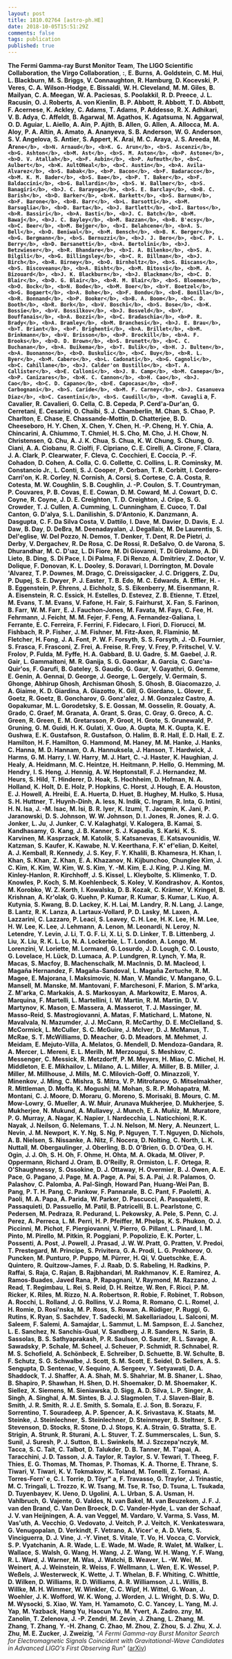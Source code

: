 ```yaml
---
layout: post
title: 1810.02764 [astro-ph.HE]
date: 2018-10-05T15:51:29Z
comments: false
tags: publication
published: true
---
```


<b>The Fermi Gamma-ray Burst Monitor Team</b>, <b>The LIGO Scientific Collaboration</b>, <b>the Virgo Collaboration</b>, <b>:</b>, <b>E. Burns</b>, <b>A. Goldstein</b>, <b>C. M. Hui</b>, <b>L. Blackburn</b>, <b>M. S. Briggs</b>, <b>V. Connaughton</b>, <b>R. Hamburg</b>, <b>D. Kocevski</b>, <b>P. Veres</b>, <b>C. A. Wilson-Hodge</b>, <b>E. Bissaldi</b>, <b>W. H. Cleveland</b>, <b>M. M. Giles</b>, <b>B. Mailyan</b>, <b>C. A. Meegan</b>, <b>W. A. Paciesas</b>, <b>S. Poolakkil</b>, <b>R. D. Preece</b>, <b>J. L. Racusin</b>, <b>O. J. Roberts</b>, <b>A. von Kienlin</b>, <b>B. P. Abbott</b>, <b>R. Abbott</b>, <b>T. D. Abbott</b>, <b>F. Acernese</b>, <b>K. Ackley</b>, <b>C. Adams</b>, <b>T. Adams</b>, <b>P. Addesso</b>, <b>R. X. Adhikari</b>, <b>V. B. Adya</b>, <b>C. Affeldt</b>, <b>B. Agarwal</b>, <b>M. Agathos</b>, <b>K. Agatsuma</b>, <b>N. Aggarwal</b>, <b>O. D. Aguiar</b>, <b>L. Aiello</b>, <b>A. Ain</b>, <b>P. Ajith</b>, <b>B. Allen</b>, <b>G. Allen</b>, <b>A. Allocca</b>, <b>M. A. Aloy</b>, <b>P. A. Altin</b>, <b>A. Amato</b>, <b>A. Ananyeva</b>, <b>S. B. Anderson</b>, <b>W. G. Anderson</b>, <b>S. V. Angelova</b>, <b>S. Antier</b>, <b>S. Appert</b>, <b>K. Arai</b>, <b>M. C. Araya</b>, <b>J. S. Areeda</b>, <b>M. Ar`ene</b>, <b>N. Arnaud</b>, <b>K. G. Arun</b>, <b>S. Ascenzi</b>, <b>G. Ashton</b>, <b>M. Ast</b>, <b>S. M. Aston</b>, <b>P. Astone</b>, <b>D. V. Atallah</b>, <b>F. Aubin</b>, <b>P. Aufmuth</b>, <b>C. Aulbert</b>, <b>K. AultONeal</b>, <b>C. Austin</b>, <b>A. Avila-Alvarez</b>, <b>S. Babak</b>, <b>P. Bacon</b>, <b>F. Badaracco</b>, <b>M. K. M. Bader</b>, <b>S. Bae</b>, <b>P. T. Baker</b>, <b>F. Baldaccini</b>, <b>G. Ballardin</b>, <b>S. W. Ballmer</b>, <b>S. Banagiri</b>, <b>J. C. Barayoga</b>, <b>S. E. Barclay</b>, <b>B. C. Barish</b>, <b>D. Barker</b>, <b>K. Barkett</b>, <b>S. Barnum</b>, <b>F. Barone</b>, <b>B. Barr</b>, <b>L. Barsotti</b>, <b>M. Barsuglia</b>, <b>D. Barta</b>, <b>J. Bartlett</b>, <b>I. Bartos</b>, <b>R. Bassiri</b>, <b>A. Basti</b>, <b>J. C. Batch</b>, <b>M. Bawaj</b>, <b>J. C. Bayley</b>, <b>M. Bazzan</b>, <b>B. B'ecsy</b>, <b>C. Beer</b>, <b>M. Bejger</b>, <b>I. Belahcene</b>, <b>A. S. Bell</b>, <b>D. Beniwal</b>, <b>M. Bensch</b>, <b>B. K. Berger</b>, <b>G. Bergmann</b>, <b>S. Bernuzzi</b>, <b>J. J. Bero</b>, <b>C. P. L. Berry</b>, <b>D. Bersanetti</b>, <b>A. Bertolini</b>, <b>J. Betzwieser</b>, <b>R. Bhandare</b>, <b>I. A. Bilenko</b>, <b>S. A. Bilgili</b>, <b>G. Billingsley</b>, <b>C. R. Billman</b>, <b>J. Birch</b>, <b>R. Birney</b>, <b>O. Birnholtz</b>, <b>S. Biscans</b>, <b>S. Biscoveanu</b>, <b>A. Bisht</b>, <b>M. Bitossi</b>, <b>M. A. Bizouard</b>, <b>J. K. Blackburn</b>, <b>J. Blackman</b>, <b>C. D. Blair</b>, <b>D. G. Blair</b>, <b>R. M. Blair</b>, <b>S. Bloemen</b>, <b>O. Bock</b>, <b>N. Bode</b>, <b>M. Boer</b>, <b>Y. Boetzel</b>, <b>G. Bogaert</b>, <b>A. Bohe</b>, <b>F. Bondu</b>, <b>E. Bonilla</b>, <b>R. Bonnand</b>, <b>P. Booker</b>, <b>B. A. Boom</b>, <b>C. D. Booth</b>, <b>R. Bork</b>, <b>V. Boschi</b>, <b>S. Bose</b>, <b>K. Bossie</b>, <b>V. Bossilkov</b>, <b>J. Bosveld</b>, <b>Y. Bouffanais</b>, <b>A. Bozzi</b>, <b>C. Bradaschia</b>, <b>P. R. Brady</b>, <b>A. Bramley</b>, <b>M. Branchesi</b>, <b>J. E. Brau</b>, <b>T. Briant</b>, <b>F. Brighenti</b>, <b>A. Brillet</b>, <b>M. Brinkmann</b>, <b>V. Brisson</b>, <b>P. Brockill</b>, <b>A. F. Brooks</b>, <b>D. D. Brown</b>, <b>S. Brunett</b>, <b>C. C. Buchanan</b>, <b>A. Buikema</b>, <b>T. Bulik</b>, <b>H. J. Bulten</b>, <b>A. Buonanno</b>, <b>D. Buskulic</b>, <b>C. Buy</b>, <b>R. L. Byer</b>, <b>M. Cabero</b>, <b>L. Cadonati</b>, <b>G. Cagnoli</b>, <b>C. Cahillane</b>, <b>J. Calder'on Bustillo</b>, <b>T. A. Callister</b>, <b>E. Calloni</b>, <b>J. B. Camp</b>, <b>M. Canepa</b>, <b>P. Canizares</b>, <b>K. C. Cannon</b>, <b>H. Cao</b>, <b>J. Cao</b>, <b>C. D. Capano</b>, <b>E. Capocasa</b>, <b>F. Carbognani</b>, <b>S. Caride</b>, <b>M. F. Carney</b>, <b>J. Casanueva Diaz</b>, <b>C. Casentini</b>, <b>S. Caudill</b>, <b>M. Cavagli` a</b>, <b>F. Cavalier</b>, <b>R. Cavalieri</b>, <b>G. Cella</b>, <b>C. B. Cepeda</b>, <b>P. Cerd'a-Dur'an</b>, <b>G. Cerretani</b>, <b>E. Cesarini</b>, <b>O. Chaibi</b>, <b>S. J. Chamberlin</b>, <b>M. Chan</b>, <b>S. Chao</b>, <b>P. Charlton</b>, <b>E. Chase</b>, <b>E. Chassande-Mottin</b>, <b>D. Chatterjee</b>, <b>B. D. Cheeseboro</b>, <b>H. Y. Chen</b>, <b>X. Chen</b>, <b>Y. Chen</b>, <b>H. -P. Cheng</b>, <b>H. Y. Chia</b>, <b>A. Chincarini</b>, <b>A. Chiummo</b>, <b>T. Chmiel</b>, <b>H. S. Cho</b>, <b>M. Cho</b>, <b>J. H. Chow</b>, <b>N. Christensen</b>, <b>Q. Chu</b>, <b>A. J. K. Chua</b>, <b>S. Chua</b>, <b>K. W. Chung</b>, <b>S. Chung</b>, <b>G. Ciani</b>, <b>A. A. Ciobanu</b>, <b>R. Ciolfi</b>, <b>F. Cipriano</b>, <b>C. E. Cirelli</b>, <b>A. Cirone</b>, <b>F. Clara</b>, <b>J. A. Clark</b>, <b>P. Clearwater</b>, <b>F. Cleva</b>, <b>C. Cocchieri</b>, <b>E. Coccia</b>, <b>P. -F. Cohadon</b>, <b>D. Cohen</b>, <b>A. Colla</b>, <b>C. G. Collette</b>, <b>C. Collins</b>, <b>L. R. Cominsky</b>, <b>M. Constancio Jr.</b>, <b>L. Conti</b>, <b>S. J. Cooper</b>, <b>P. Corban</b>, <b>T. R. Corbitt</b>, <b>I. Cordero-Carri'on</b>, <b>K. R. Corley</b>, <b>N. Cornish</b>, <b>A. Corsi</b>, <b>S. Cortese</b>, <b>C. A. Costa</b>, <b>R. Cotesta</b>, <b>M. W. Coughlin</b>, <b>S. B. Coughlin</b>, <b>J. -P. Coulon</b>, <b>S. T. Countryman</b>, <b>P. Couvares</b>, <b>P. B. Covas</b>, <b>E. E. Cowan</b>, <b>D. M. Coward</b>, <b>M. J. Cowart</b>, <b>D. C. Coyne</b>, <b>R. Coyne</b>, <b>J. D. E. Creighton</b>, <b>T. D. Creighton</b>, <b>J. Cripe</b>, <b>S. G. Crowder</b>, <b>T. J. Cullen</b>, <b>A. Cumming</b>, <b>L. Cunningham</b>, <b>E. Cuoco</b>, <b>T. Dal Canton</b>, <b>G. D'alya</b>, <b>S. L. Danilishin</b>, <b>S. D'Antonio</b>, <b>K. Danzmann</b>, <b>A. Dasgupta</b>, <b>C. F. Da Silva Costa</b>, <b>V. Dattilo</b>, <b>I. Dave</b>, <b>M. Davier</b>, <b>D. Davis</b>, <b>E. J. Daw</b>, <b>B. Day</b>, <b>D. DeBra</b>, <b>M. Deenadayalan</b>, <b>J. Degallaix</b>, <b>M. De Laurentis</b>, <b>S. Del'eglise</b>, <b>W. Del Pozzo</b>, <b>N. Demos</b>, <b>T. Denker</b>, <b>T. Dent</b>, <b>R. De Pietri</b>, <b>J. Derby</b>, <b>V. Dergachev</b>, <b>R. De Rosa</b>, <b>C. De Rossi</b>, <b>R. DeSalvo</b>, <b>O. de Varona</b>, <b>S. Dhurandhar</b>, <b>M. C. D'ıaz</b>, <b>L. Di Fiore</b>, <b>M. Di Giovanni</b>, <b>T. Di Girolamo</b>, <b>A. Di Lieto</b>, <b>B. Ding</b>, <b>S. Di Pace</b>, <b>I. Di Palma</b>, <b>F. Di Renzo</b>, <b>A. Dmitriev</b>, <b>Z. Doctor</b>, <b>V. Dolique</b>, <b>F. Donovan</b>, <b>K. L. Dooley</b>, <b>S. Doravari</b>, <b>I. Dorrington</b>, <b>M. Dovale 'Alvarez</b>, <b>T. P. Downes</b>, <b>M. Drago</b>, <b>C. Dreissigacker</b>, <b>J. C. Driggers</b>, <b>Z. Du</b>, <b>P. Dupej</b>, <b>S. E. Dwyer</b>, <b>P. J. Easter</b>, <b>T. B. Edo</b>, <b>M. C. Edwards</b>, <b>A. Effler</b>, <b>H. -B. Eggenstein</b>, <b>P. Ehrens</b>, <b>J. Eichholz</b>, <b>S. S. Eikenberry</b>, <b>M. Eisenmann</b>, <b>R. A. Eisenstein</b>, <b>R. C. Essick</b>, <b>H. Estelles</b>, <b>D. Estevez</b>, <b>Z. B. Etienne</b>, <b>T. Etzel</b>, <b>M. Evans</b>, <b>T. M. Evans</b>, <b>V. Fafone</b>, <b>H. Fair</b>, <b>S. Fairhurst</b>, <b>X. Fan</b>, <b>S. Farinon</b>, <b>B. Farr</b>, <b>W. M. Farr</b>, <b>E. J. Fauchon-Jones</b>, <b>M. Favata</b>, <b>M. Fays</b>, <b>C. Fee</b>, <b>H. Fehrmann</b>, <b>J. Feicht</b>, <b>M. M. Fejer</b>, <b>F. Feng</b>, <b>A. Fernandez-Galiana</b>, <b>I. Ferrante</b>, <b>E. C. Ferreira</b>, <b>F. Ferrini</b>, <b>F. Fidecaro</b>, <b>I. Fiori</b>, <b>D. Fiorucci</b>, <b>M. Fishbach</b>, <b>R. P. Fisher</b>, <b>J. M. Fishner</b>, <b>M. Fitz-Axen</b>, <b>R. Flaminio</b>, <b>M. Fletcher</b>, <b>H. Fong</b>, <b>J. A. Font</b>, <b>P. W. F. Forsyth</b>, <b>S. S. Forsyth</b>, <b>J. -D. Fournier</b>, <b>S. Frasca</b>, <b>F. Frasconi</b>, <b>Z. Frei</b>, <b>A. Freise</b>, <b>R. Frey</b>, <b>V. Frey</b>, <b>P. Fritschel</b>, <b>V. V. Frolov</b>, <b>P. Fulda</b>, <b>M. Fyffe</b>, <b>H. A. Gabbard</b>, <b>B. U. Gadre</b>, <b>S. M. Gaebel</b>, <b>J. R. Gair</b>, <b>L. Gammaitoni</b>, <b>M. R. Ganija</b>, <b>S. G. Gaonkar</b>, <b>A. Garcia</b>, <b>C. Garc'ıa-Quir'os</b>, <b>F. Garufi</b>, <b>B. Gateley</b>, <b>S. Gaudio</b>, <b>G. Gaur</b>, <b>V. Gayathri</b>, <b>G. Gemme</b>, <b>E. Genin</b>, <b>A. Gennai</b>, <b>D. George</b>, <b>J. George</b>, <b>L. Gergely</b>, <b>V. Germain</b>, <b>S. Ghonge</b>, <b>Abhirup Ghosh</b>, <b>Archisman Ghosh</b>, <b>S. Ghosh</b>, <b>B. Giacomazzo</b>, <b>J. A. Giaime</b>, <b>K. D. Giardina</b>, <b>A. Giazotto</b>, <b>K. Gill</b>, <b>G. Giordano</b>, <b>L. Glover</b>, <b>E. Goetz</b>, <b>R. Goetz</b>, <b>B. Goncharov</b>, <b>G. Gonz'alez</b>, <b>J. M. Gonzalez Castro</b>, <b>A. Gopakumar</b>, <b>M. L. Gorodetsky</b>, <b>S. E. Gossan</b>, <b>M. Gosselin</b>, <b>R. Gouaty</b>, <b>A. Grado</b>, <b>C. Graef</b>, <b>M. Granata</b>, <b>A. Grant</b>, <b>S. Gras</b>, <b>C. Gray</b>, <b>G. Greco</b>, <b>A. C. Green</b>, <b>R. Green</b>, <b>E. M. Gretarsson</b>, <b>P. Groot</b>, <b>H. Grote</b>, <b>S. Grunewald</b>, <b>P. Gruning</b>, <b>G. M. Guidi</b>, <b>H. K. Gulati</b>, <b>X. Guo</b>, <b>A. Gupta</b>, <b>M. K. Gupta</b>, <b>K. E. Gushwa</b>, <b>E. K. Gustafson</b>, <b>R. Gustafson</b>, <b>O. Halim</b>, <b>B. R. Hall</b>, <b>E. D. Hall</b>, <b>E. Z. Hamilton</b>, <b>H. F. Hamilton</b>, <b>G. Hammond</b>, <b>M. Haney</b>, <b>M. M. Hanke</b>, <b>J. Hanks</b>, <b>C. Hanna</b>, <b>M. D. Hannam</b>, <b>O. A. Hannuksela</b>, <b>J. Hanson</b>, <b>T. Hardwick</b>, <b>J. Harms</b>, <b>G. M. Harry</b>, <b>I. W. Harry</b>, <b>M. J. Hart</b>, <b>C. -J. Haster</b>, <b>K. Haughian</b>, <b>J. Healy</b>, <b>A. Heidmann</b>, <b>M. C. Heintze</b>, <b>H. Heitmann</b>, <b>P. Hello</b>, <b>G. Hemming</b>, <b>M. Hendry</b>, <b>I. S. Heng</b>, <b>J. Hennig</b>, <b>A. W. Heptonstall</b>, <b>F. J. Hernandez</b>, <b>M. Heurs</b>, <b>S. Hild</b>, <b>T. Hinderer</b>, <b>D. Hoak</b>, <b>S. Hochheim</b>, <b>D. Hofman</b>, <b>N. A. Holland</b>, <b>K. Holt</b>, <b>D. E. Holz</b>, <b>P. Hopkins</b>, <b>C. Horst</b>, <b>J. Hough</b>, <b>E. A. Houston</b>, <b>E. J. Howell</b>, <b>A. Hreibi</b>, <b>E. A. Huerta</b>, <b>D. Huet</b>, <b>B. Hughey</b>, <b>M. Hulko</b>, <b>S. Husa</b>, <b>S. H. Huttner</b>, <b>T. Huynh-Dinh</b>, <b>A. Iess</b>, <b>N. Indik</b>, <b>C. Ingram</b>, <b>R. Inta</b>, <b>G. Intini</b>, <b>H. N. Isa</b>, <b>J. -M. Isac</b>, <b>M. Isi</b>, <b>B. R. Iyer</b>, <b>K. Izumi</b>, <b>T. Jacqmin</b>, <b>K. Jani</b>, <b>P. Jaranowski</b>, <b>D. S. Johnson</b>, <b>W. W. Johnson</b>, <b>D. I. Jones</b>, <b>R. Jones</b>, <b>R. J. G. Jonker</b>, <b>L. Ju</b>, <b>J. Junker</b>, <b>C. V. Kalaghatgi</b>, <b>V. Kalogera</b>, <b>B. Kamai</b>, <b>S. Kandhasamy</b>, <b>G. Kang</b>, <b>J. B. Kanner</b>, <b>S. J. Kapadia</b>, <b>S. Karki</b>, <b>K. S. Karvinen</b>, <b>M. Kasprzack</b>, <b>M. Katolik</b>, <b>S. Katsanevas</b>, <b>E. Katsavounidis</b>, <b>W. Katzman</b>, <b>S. Kaufer</b>, <b>K. Kawabe</b>, <b>N. V. Keerthana</b>, <b>F. K' ef'elian</b>, <b>D. Keitel</b>, <b>A. J. Kemball</b>, <b>R. Kennedy</b>, <b>J. S. Key</b>, <b>F. Y. Khalili</b>, <b>B. Khamesra</b>, <b>H. Khan</b>, <b>I. Khan</b>, <b>S. Khan</b>, <b>Z. Khan</b>, <b>E. A. Khazanov</b>, <b>N. Kijbunchoo</b>, <b>Chunglee Kim</b>, <b>J. C. Kim</b>, <b>K. Kim</b>, <b>W. Kim</b>, <b>W. S. Kim</b>, <b>Y. -M. Kim</b>, <b>E. J. King</b>, <b>P. J. King</b>, <b>M. Kinley-Hanlon</b>, <b>R. Kirchhoff</b>, <b>J. S. Kissel</b>, <b>L. Kleybolte</b>, <b>S. Klimenko</b>, <b>T. D. Knowles</b>, <b>P. Koch</b>, <b>S. M. Koehlenbeck</b>, <b>S. Koley</b>, <b>V. Kondrashov</b>, <b>A. Kontos</b>, <b>M. Korobko</b>, <b>W. Z. Korth</b>, <b>I. Kowalska</b>, <b>D. B. Kozak</b>, <b>C. Krämer</b>, <b>V. Kringel</b>, <b>B. Krishnan</b>, <b>A. Kr'olak</b>, <b>G. Kuehn</b>, <b>P. Kumar</b>, <b>R. Kumar</b>, <b>S. Kumar</b>, <b>L. Kuo</b>, <b>A. Kutynia</b>, <b>S. Kwang</b>, <b>B. D. Lackey</b>, <b>K. H. Lai</b>, <b>M. Landry</b>, <b>R. N. Lang</b>, <b>J. Lange</b>, <b>B. Lantz</b>, <b>R. K. Lanza</b>, <b>A. Lartaux-Vollard</b>, <b>P. D. Lasky</b>, <b>M. Laxen</b>, <b>A. Lazzarini</b>, <b>C. Lazzaro</b>, <b>P. Leaci</b>, <b>S. Leavey</b>, <b>C. H. Lee</b>, <b>H. K. Lee</b>, <b>H. M. Lee</b>, <b>H. W. Lee</b>, <b>K. Lee</b>, <b>J. Lehmann</b>, <b>A. Lenon</b>, <b>M. Leonardi</b>, <b>N. Leroy</b>, <b>N. Letendre</b>, <b>Y. Levin</b>, <b>J. Li</b>, <b>T. G. F. Li</b>, <b>X. Li</b>, <b>S. D. Linker</b>, <b>T. B. Littenberg</b>, <b>J. Liu</b>, <b>X. Liu</b>, <b>R. K. L. Lo</b>, <b>N. A. Lockerbie</b>, <b>L. T. London</b>, <b>A. Longo</b>, <b>M. Lorenzini</b>, <b>V. Loriette</b>, <b>M. Lormand</b>, <b>G. Losurdo</b>, <b>J. D. Lough</b>, <b>C. O. Lousto</b>, <b>G. Lovelace</b>, <b>H. Lück</b>, <b>D. Lumaca</b>, <b>A. P. Lundgren</b>, <b>R. Lynch</b>, <b>Y. Ma</b>, <b>R. Macas</b>, <b>S. Macfoy</b>, <b>B. Machenschalk</b>, <b>M. MacInnis</b>, <b>D. M. Macleod</b>, <b>I. Magaña Hernandez</b>, <b>F. Magaña-Sandoval</b>, <b>L. Magaña Zertuche</b>, <b>R. M. Magee</b>, <b>E. Majorana</b>, <b>I. Maksimovic</b>, <b>N. Man</b>, <b>V. Mandic</b>, <b>V. Mangano</b>, <b>G. L. Mansell</b>, <b>M. Manske</b>, <b>M. Mantovani</b>, <b>F. Marchesoni</b>, <b>F. Marion</b>, <b>S. M'arka</b>, <b>Z. M'arka</b>, <b>C. Markakis</b>, <b>A. S. Markosyan</b>, <b>A. Markowitz</b>, <b>E. Maros</b>, <b>A. Marquina</b>, <b>F. Martelli</b>, <b>L. Martellini</b>, <b>I. W. Martin</b>, <b>R. M. Martin</b>, <b>D. V. Martynov</b>, <b>K. Mason</b>, <b>E. Massera</b>, <b>A. Masserot</b>, <b>T. J. Massinger</b>, <b>M. Masso-Reid</b>, <b>S. Mastrogiovanni</b>, <b>A. Matas</b>, <b>F. Matichard</b>, <b>L. Matone</b>, <b>N. Mavalvala</b>, <b>N. Mazumder</b>, <b>J. J. McCann</b>, <b>R. McCarthy</b>, <b>D. E. McClelland</b>, <b>S. McCormick</b>, <b>L. McCuller</b>, <b>S. C. McGuire</b>, <b>J. McIver</b>, <b>D. J. McManus</b>, <b>T. McRae</b>, <b>S. T. McWilliams</b>, <b>D. Meacher</b>, <b>G. D. Meadors</b>, <b>M. Mehmet</b>, <b>J. Meidam</b>, <b>E. Mejuto-Villa</b>, <b>A. Melatos</b>, <b>G. Mendell</b>, <b>D. Mendoza-Gandara</b>, <b>R. A. Mercer</b>, <b>L. Mereni</b>, <b>E. L. Merilh</b>, <b>M. Merzougui</b>, <b>S. Meshkov</b>, <b>C. Messenger</b>, <b>C. Messick</b>, <b>R. Metzdorff</b>, <b>P. M. Meyers</b>, <b>H. Miao</b>, <b>C. Michel</b>, <b>H. Middleton</b>, <b>E. E. Mikhailov</b>, <b>L. Milano</b>, <b>A. L. Miller</b>, <b>A. Miller</b>, <b>B. B. Miller</b>, <b>J. Miller</b>, <b>M. Millhouse</b>, <b>J. Mills</b>, <b>M. C. Milovich-Goff</b>, <b>O. Minazzoli</b>, <b>Y. Minenkov</b>, <b>J. Ming</b>, <b>C. Mishra</b>, <b>S. Mitra</b>, <b>V. P. Mitrofanov</b>, <b>G. Mitselmakher</b>, <b>R. Mittleman</b>, <b>D. Moffa</b>, <b>K. Mogushi</b>, <b>M. Mohan</b>, <b>S. R. P. Mohapatra</b>, <b>M. Montani</b>, <b>C. J. Moore</b>, <b>D. Moraru</b>, <b>G. Moreno</b>, <b>S. Morisaki</b>, <b>B. Mours</b>, <b>C. M. Mow-Lowry</b>, <b>G. Mueller</b>, <b>A. W. Muir</b>, <b>Arunava Mukherjee</b>, <b>D. Mukherjee</b>, <b>S. Mukherjee</b>, <b>N. Mukund</b>, <b>A. Mullavey</b>, <b>J. Munch</b>, <b>E. A. Muñiz</b>, <b>M. Muratore</b>, <b>P. G. Murray</b>, <b>A. Nagar</b>, <b>K. Napier</b>, <b>I. Nardecchia</b>, <b>L. Naticchioni</b>, <b>R. K. Nayak</b>, <b>J. Neilson</b>, <b>G. Nelemans</b>, <b>T. J. N. Nelson</b>, <b>M. Nery</b>, <b>A. Neunzert</b>, <b>L. Nevin</b>, <b>J. M. Newport</b>, <b>K. Y. Ng</b>, <b>S. Ng</b>, <b>P. Nguyen</b>, <b>T. T. Nguyen</b>, <b>D. Nichols</b>, <b>A. B. Nielsen</b>, <b>S. Nissanke</b>, <b>A. Nitz</b>, <b>F. Nocera</b>, <b>D. Nolting</b>, <b>C. North</b>, <b>L. K. Nuttall</b>, <b>M. Obergaulinger</b>, <b>J. Oberling</b>, <b>B. D. O'Brien</b>, <b>G. D. O'Dea</b>, <b>G. H. Ogin</b>, <b>J. J. Oh</b>, <b>S. H. Oh</b>, <b>F. Ohme</b>, <b>H. Ohta</b>, <b>M. A. Okada</b>, <b>M. Oliver</b>, <b>P. Oppermann</b>, <b>Richard J. Oram</b>, <b>B. O'Reilly</b>, <b>R. Ormiston</b>, <b>L. F. Ortega</b>, <b>R. O'Shaughnessy</b>, <b>S. Ossokine</b>, <b>D. J. Ottaway</b>, <b>H. Overmier</b>, <b>B. J. Owen</b>, <b>A. E. Pace</b>, <b>G. Pagano</b>, <b>J. Page</b>, <b>M. A. Page</b>, <b>A. Pai</b>, <b>S. A. Pai</b>, <b>J. R. Palamos</b>, <b>O. Palashov</b>, <b>C. Palomba</b>, <b>A. Pal-Singh</b>, <b>Howard Pan</b>, <b>Huang-Wei Pan</b>, <b>B. Pang</b>, <b>P. T. H. Pang</b>, <b>C. Pankow</b>, <b>F. Pannarale</b>, <b>B. C. Pant</b>, <b>F. Paoletti</b>, <b>A. Paoli</b>, <b>M. A. Papa</b>, <b>A. Parida</b>, <b>W. Parker</b>, <b>D. Pascucci</b>, <b>A. Pasqualetti</b>, <b>R. Passaquieti</b>, <b>D. Passuello</b>, <b>M. Patil</b>, <b>B. Patricelli</b>, <b>B. L. Pearlstone</b>, <b>C. Pedersen</b>, <b>M. Pedraza</b>, <b>R. Pedurand</b>, <b>L. Pekowsky</b>, <b>A. Pele</b>, <b>S. Penn</b>, <b>C. J. Perez</b>, <b>A. Perreca</b>, <b>L. M. Perri</b>, <b>H. P. Pfeiffer</b>, <b>M. Phelps</b>, <b>K. S. Phukon</b>, <b>O. J. Piccinni</b>, <b>M. Pichot</b>, <b>F. Piergiovanni</b>, <b>V. Pierro</b>, <b>G. Pillant</b>, <b>L. Pinard</b>, <b>I. M. Pinto</b>, <b>M. Pirello</b>, <b>M. Pitkin</b>, <b>R. Poggiani</b>, <b>P. Popolizio</b>, <b>E. K. Porter</b>, <b>L. Possenti</b>, <b>A. Post</b>, <b>J. Powell</b>, <b>J. Prasad</b>, <b>J. W. W. Pratt</b>, <b>G. Pratten</b>, <b>V. Predoi</b>, <b>T. Prestegard</b>, <b>M. Principe</b>, <b>S. Privitera</b>, <b>G. A. Prodi</b>, <b>L. G. Prokhorov</b>, <b>O. Puncken</b>, <b>M. Punturo</b>, <b>P. Puppo</b>, <b>M. Pürrer</b>, <b>H. Qi</b>, <b>V. Quetschke</b>, <b>E. A. Quintero</b>, <b>R. Quitzow-James</b>, <b>F. J. Raab</b>, <b>D. S. Rabeling</b>, <b>H. Radkins</b>, <b>P. Raffai</b>, <b>S. Raja</b>, <b>C. Rajan</b>, <b>B. Rajbhandari</b>, <b>M. Rakhmanov</b>, <b>K. E. Ramirez</b>, <b>A. Ramos-Buades</b>, <b>Javed Rana</b>, <b>P. Rapagnani</b>, <b>V. Raymond</b>, <b>M. Razzano</b>, <b>J. Read</b>, <b>T. Regimbau</b>, <b>L. Rei</b>, <b>S. Reid</b>, <b>D. H. Reitze</b>, <b>W. Ren</b>, <b>F. Ricci</b>, <b>P. M. Ricker</b>, <b>K. Riles</b>, <b>M. Rizzo</b>, <b>N. A. Robertson</b>, <b>R. Robie</b>, <b>F. Robinet</b>, <b>T. Robson</b>, <b>A. Rocchi</b>, <b>L. Rolland</b>, <b>J. G. Rollins</b>, <b>V. J. Roma</b>, <b>R. Romano</b>, <b>C. L. Romel</b>, <b>J. H. Romie</b>, <b>D. Rosi'nska</b>, <b>M. P. Ross</b>, <b>S. Rowan</b>, <b>A. Rüdiger</b>, <b>P. Ruggi</b>, <b>G. Rutins</b>, <b>K. Ryan</b>, <b>S. Sachdev</b>, <b>T. Sadecki</b>, <b>M. Sakellariadou</b>, <b>L. Salconi</b>, <b>M. Saleem</b>, <b>F. Salemi</b>, <b>A. Samajdar</b>, <b>L. Sammut</b>, <b>L. M. Sampson</b>, <b>E. J. Sanchez</b>, <b>L. E. Sanchez</b>, <b>N. Sanchis-Gual</b>, <b>V. Sandberg</b>, <b>J. R. Sanders</b>, <b>N. Sarin</b>, <b>B. Sassolas</b>, <b>B. S. Sathyaprakash</b>, <b>P. R. Saulson</b>, <b>O. Sauter</b>, <b>R. L. Savage</b>, <b>A. Sawadsky</b>, <b>P. Schale</b>, <b>M. Scheel</b>, <b>J. Scheuer</b>, <b>P. Schmidt</b>, <b>R. Schnabel</b>, <b>R. M. S. Schofield</b>, <b>A. Schönbeck</b>, <b>E. Schreiber</b>, <b>D. Schuette</b>, <b>B. W. Schulte</b>, <b>B. F. Schutz</b>, <b>S. G. Schwalbe</b>, <b>J. Scott</b>, <b>S. M. Scott</b>, <b>E. Seidel</b>, <b>D. Sellers</b>, <b>A. S. Sengupta</b>, <b>D. Sentenac</b>, <b>V. Sequino</b>, <b>A. Sergeev</b>, <b>Y. Setyawati</b>, <b>D. A. Shaddock</b>, <b>T. J. Shaffer</b>, <b>A. A. Shah</b>, <b>M. S. Shahriar</b>, <b>M. B. Shaner</b>, <b>L. Shao</b>, <b>B. Shapiro</b>, <b>P. Shawhan</b>, <b>H. Shen</b>, <b>D. H. Shoemaker</b>, <b>D. M. Shoemaker</b>, <b>K. Siellez</b>, <b>X. Siemens</b>, <b>M. Sieniawska</b>, <b>D. Sigg</b>, <b>A. D. Silva</b>, <b>L. P. Singer</b>, <b>A. Singh</b>, <b>A. Singhal</b>, <b>A. M. Sintes</b>, <b>B. J. J. Slagmolen</b>, <b>T. J. Slaven-Blair</b>, <b>B. Smith</b>, <b>J. R. Smith</b>, <b>R. J. E. Smith</b>, <b>S. Somala</b>, <b>E. J. Son</b>, <b>B. Sorazu</b>, <b>F. Sorrentino</b>, <b>T. Souradeep</b>, <b>A. P. Spencer</b>, <b>A. K. Srivastava</b>, <b>K. Staats</b>, <b>M. Steinke</b>, <b>J. Steinlechner</b>, <b>S. Steinlechner</b>, <b>D. Steinmeyer</b>, <b>B. Steltner</b>, <b>S. P. Stevenson</b>, <b>D. Stocks</b>, <b>R. Stone</b>, <b>D. J. Stops</b>, <b>K. A. Strain</b>, <b>G. Stratta</b>, <b>S. E. Strigin</b>, <b>A. Strunk</b>, <b>R. Sturani</b>, <b>A. L. Stuver</b>, <b>T. Z. Summerscales</b>, <b>L. Sun</b>, <b>S. Sunil</b>, <b>J. Suresh</b>, <b>P. J. Sutton</b>, <b>B. L. Swinkels</b>, <b>M. J. Szczepa'nczyk</b>, <b>M. Tacca</b>, <b>S. C. Tait</b>, <b>C. Talbot</b>, <b>D. Talukder</b>, <b>D. B. Tanner</b>, <b>M. T'apai</b>, <b>A. Taracchini</b>, <b>J. D. Tasson</b>, <b>J. A. Taylor</b>, <b>R. Taylor</b>, <b>S. V. Tewari</b>, <b>T. Theeg</b>, <b>F. Thies</b>, <b>E. G. Thomas</b>, <b>M. Thomas</b>, <b>P. Thomas</b>, <b>K. A. Thorne</b>, <b>E. Thrane</b>, <b>S. Tiwari</b>, <b>V. Tiwari</b>, <b>K. V. Tokmakov</b>, <b>K. Toland</b>, <b>M. Tonelli</b>, <b>Z. Tornasi</b>, <b>A. Torres-Forn' e</b>, <b>C. I. Torrie</b>, <b>D. Töyr\" a</b>, <b>F. Travasso</b>, <b>G. Traylor</b>, <b>J. Trinastic</b>, <b>M. C. Tringali</b>, <b>L. Trozzo</b>, <b>K. W. Tsang</b>, <b>M. Tse</b>, <b>R. Tso</b>, <b>D. Tsuna</b>, <b>L. Tsukada</b>, <b>D. Tuyenbayev</b>, <b>K. Ueno</b>, <b>D. Ugolini</b>, <b>A. L. Urban</b>, <b>S. A. Usman</b>, <b>H. Vahlbruch</b>, <b>G. Vajente</b>, <b>G. Valdes</b>, <b>N. van Bakel</b>, <b>M. van Beuzekom</b>, <b>J. F. J. van den Brand</b>, <b>C. Van Den Broeck</b>, <b>D. C. Vander-Hyde</b>, <b>L. van der Schaaf</b>, <b>J. V. van Heijningen</b>, <b>A. A. van Veggel</b>, <b>M. Vardaro</b>, <b>V. Varma</b>, <b>S. Vass</b>, <b>M. Vas'uth</b>, <b>A. Vecchio</b>, <b>G. Vedovato</b>, <b>J. Veitch</b>, <b>P. J. Veitch</b>, <b>K. Venkateswara</b>, <b>G. Venugopalan</b>, <b>D. Verkindt</b>, <b>F. Vetrano</b>, <b>A. Vicer' e</b>, <b>A. D. Viets</b>, <b>S. Vinciguerra</b>, <b>D. J. Vine</b>, <b>J. -Y. Vinet</b>, <b>S. Vitale</b>, <b>T. Vo</b>, <b>H. Vocca</b>, <b>C. Vorvick</b>, <b>S. P. Vyatchanin</b>, <b>A. R. Wade</b>, <b>L. E. Wade</b>, <b>M. Wade</b>, <b>R. Walet</b>, <b>M. Walker</b>, <b>L. Wallace</b>, <b>S. Walsh</b>, <b>G. Wang</b>, <b>H. Wang</b>, <b>J. Z. Wang</b>, <b>W. H. Wang</b>, <b>Y. F. Wang</b>, <b>R. L. Ward</b>, <b>J. Warner</b>, <b>M. Was</b>, <b>J. Watchi</b>, <b>B. Weaver</b>, <b>L. -W. Wei</b>, <b>M. Weinert</b>, <b>A. J. Weinstein</b>, <b>R. Weiss</b>, <b>F. Wellmann</b>, <b>L. Wen</b>, <b>E. K. Wessel</b>, <b>P. Weßels</b>, <b>J. Westerweck</b>, <b>K. Wette</b>, <b>J. T. Whelan</b>, <b>B. F. Whiting</b>, <b>C. Whittle</b>, <b>D. Wilken</b>, <b>D. Williams</b>, <b>R. D. Williams</b>, <b>A. R. Williamson</b>, <b>J. L. Willis</b>, <b>B. Willke</b>, <b>M. H. Wimmer</b>, <b>W. Winkler</b>, <b>C. C. Wipf</b>, <b>H. Wittel</b>, <b>G. Woan</b>, <b>J. Woehler</b>, <b>J. K. Wofford</b>, <b>W. K. Wong</b>, <b>J. Worden</b>, <b>J. L. Wright</b>, <b>D. S. Wu</b>, <b>D. M. Wysocki</b>, <b>S. Xiao</b>, <b>W. Yam</b>, <b>H. Yamamoto</b>, <b>C. C. Yancey</b>, <b>L. Yang</b>, <b>M. J. Yap</b>, <b>M. Yazback</b>, <b>Hang Yu</b>, <b>Haocun Yu</b>, <b>M. Yvert</b>, <b>A. Zadro. zny</b>, <b>M. Zanolin</b>, <b>T. Zelenova</b>, <b>J. -P. Zendri</b>, <b>M. Zevin</b>, <b>J. Zhang</b>, <b>L. Zhang</b>, <b>M. Zhang</b>, <b>T. Zhang</b>, <b>Y. -H. Zhang</b>, <b>C. Zhao</b>, <b>M. Zhou</b>, <b>Z. Zhou</b>, <b>S. J. Zhu</b>, <b>X. J. Zhu</b>, <b>M. E. Zucker</b>, <b>J. Zweizig</b>, "<i>A Fermi Gamma-ray Burst Monitor Search for Electromagnetic Signals  Coincident with Gravitational-Wave Candidates in Advanced LIGO's First  Observing Run</i>" ([arXiv](http://arxiv.org/abs/1810.02764v1))
